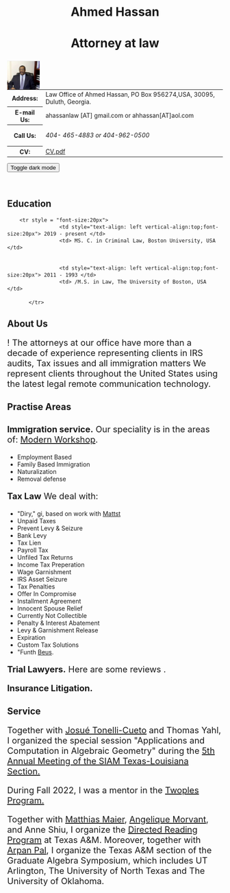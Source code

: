 <!DOCTYPE html PUBLIC "-//W3C//DTD XHTML 1.1//EN"
  "http://www.w3.org/TR/xhtml11/DTD/xhtml11.dtd">

<html xmlns="http://www.w3.org/1999/xhtml" xml:lang="en">

<head>
 <meta charset="UTF-8">
 <meta http-equiv="X-UA-Compatible" content="IE=edge">
 <meta name="viewport" content="width=device-width, initial-scale=1.0">
<style type="text/css">

body {
  padding: 25px;
  background-color: whitesmoke;
  color: black;
  font-size: 20px;
}
.contactsearch {
 visibility:hidden;
} 

.dark-mode {
  background-color: black;
  color: whitesmoke;
}
  
h1 {color: Maroon;}
</style>
</head>

<!-- BEGIN CONTENT HERE -->

<h1 class="pageTitle" style="text-align:center;">Ahmed Hassan</h1>
<h1 class="pageTitle" style="text-align:center;">Attorney at law</h1>
<div>
<!-- Photograph -->
<img class="img-responsive" src="hassan_photo.jpg" width="15%" alt="hassan_photo.jpg"
     style="position:relative;float:left;padding-right:5px;padding-top:5px;"/>
<!-- Contact info -->
<table>
<tr><!-- Office -->
<th style=> Address:</th>
<td> Law Office of Ahmed Hassan, PO Box 956274,USA, 30095, Duluth, Georgia. </td>
</tr>
<tr><!-- Obfuscate your e-mail address to reduce spam -->
<th style=>E-mail Us:</th>
<td> ahassanlaw [AT] gmail.com or ahhassan[AT]aol.com </td>
</tr>
<tr><!-- Call us -->
<th style="text-align: vertical-align:top">Call Us:</th>
<td style="vertical-align: top">

<i>  404- 465-4883 or 404-962-0500  </i>
</td>
</tr>
<tr><!-- Link to your CV -->
<th>CV:</th>
<td><a href="hassan_CV.pdf">CV.pdf</a></td>
</tr>
</table>
</div>

<button onclick="myFunction()">Toggle dark mode</button>

<script>
function myFunction() {
   var element = document.body;
   element.classList.toggle("dark-mode");
}
</script>

<!-- Break -->
<p><br style="clear: both;"/></p>

<h2>Education</h2>
  
        <tr style = "font-size:20px"> 
                     <td style="text-align: left vertical-align:top;font-size:20px"> 2019 - present </td>
                     <td> MS. C. in Criminal Law, Boston University, USA </td>
            
            
                     <td style="text-align: left vertical-align:top;font-size:20px"> 2011 - 1993 </td>
                     <td> /M.S. in Law, The University of Boston, USA </td>

           </tr>     
     
   


  <h2>About Us </h2> 

<tbody> 

<p style="font-size:20px">! The attorneys at our office have more than a decade of experience representing clients in IRS audits, Tax issues and all immigration matters We represent clients throughout the United States using the latest legal remote communication technology.
</p>

  <h2> Practise Areas</h2>

<p style="font-size:28px">

<p style="font-size:28px">

</p>
<p style="font-size:20px"> <b> Immigration service.</b> Our speciality is in the areas of:   <a href="https://www.msr/1056"> Modern  Workshop</a>.
  <ul>
<li> Employment Based  </li>
<li> Family Based Immigration  </li>
<li> Naturalization </li>
<li> Removal defense  </li>
    </ul>
</p>

</p>
<p style="font-size:20px"> <b> Tax Law</b> We deal with: 
<ul>
<li>"Diry," gi, based on work with <a href="https://mattst.github.io/">Mattst</a> </li>
<li> Unpaid Taxes  </li>
<li> Prevent Levy & Seizure  </li>
<li> Bank Levy  </li>
<li> Tax Lien  </li>
<li> Payroll Tax  </li>
<li> Unfiled Tax Returns  </li>
<li> Income Tax Preperation  </li>
<li> Wage Garnishment  </li>
<li> IRS Asset Seizure  </li>
<li> Tax Penalties  </li>
<li> Offer In Compromise  </li>
<li> Installment Agreement  </li>
<li> Innocent Spouse Relief  </li>
<li> Currently Not Collectible  </li>
<li> Penalty & Interest Abatement  </li>
<li> Levy & Garnishment Release  </li>
<li> Expiration  </li>
<li> Custom Tax Solutions  </li>
<li>"Funth <a href="https://bmpus.com/">Beus</a>.</li>
</ul>
</p>

</p>
<p style="font-size:20px"> <b> Trial Lawyers.</b> Here are some reviews <a href="https://icerm.br.edu/events/h23-agst/"> </a> .
</p>

<p style="font-size:20px"> <b> Insurance Litigation.</b> 
</p>

 <!--p style="font-size:20px"> Matst, Fre and I are . Together with <a href="https://sites.google.com/view/wencail/home">Weai iu</a> and <a href="https://sites.google.com/view/rodatos/">Rotos</a>,  <a href="https://sites.google.com/site/jaklman/">Jallman</a>, <a href="https://users.math.msu.edu/users/ikkov/">Ilyvskiy</a>
  </p-->
  
 
  
<h2>Service</h2>
<p style="font-size:20px">Together with <a href="https://tonellicueto.xyz/">Josué Tonelli-Cueto</a> and Thomas Yahl, I organized the special session "Applications and Computation in Algebraic Geometry" during the <a href="https://www.math.uh.edu/siamtxla22/index.shtml">5th Annual Meeting of the SIAM Texas-Louisiana Section.</a>

<p style="font-size: 20px">During Fall 2022, I was a mentor in the <a href="https://sites.google.com/view/twoples/">Twoples Program.</a>
</p>

<p style="font-size: 20px">Together with <a href="https://people.tamu.edu/~maier/">Matthias Maier</a>, <a href="https://www.math.tamu.edu/directory/formalpg.php?user=mae4102">Angelique Morvant</a>, and Anne Shiu, I organize the <a href="https://www.math.tamu.edu/undergraduate/drp/">Directed Reading Program</a> at Texas A&M. Moreover, together with <a href="https://arpan-pal.github.io/">Arpan Pal</a>, I organize the Texas A&M section of the Graduate Algebra Symposium, which includes UT Arlington, The University of North Texas and The University of Oklahoma.</p>
</tbody>

<!-- ===================== END YOUR CONTENT HERE ===================== -->
</body>
</html>
</div>


